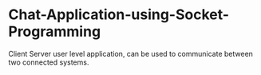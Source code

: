 # Chat-Application-using-Socket-Programming
Client Server user level application, can be used to communicate between two connected systems.
